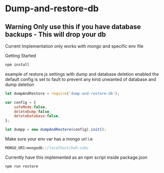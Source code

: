 # Dump-and-restore-db


## Warning Only use this if you have database backups - This will drop your db


Current Implementation only works with mongo and specific env file

Getting Started
```javascript
npm install
```
example of restore.js settings with dump and database deletion enabled
the default config is set to fault to prevent any kind unwanted of database and dump deletion

```javascript
let dumpAndRestore = require('dump-and-restore-db');

var config = {
    safeMode:false,
    deleteDump:false,
    deleteDatabase:false,
};

let dumpp = new dumpAndRestore(config).init();
```


Make sure your env var has a mongo url i.e
```javascript
MONGO_URI=mongodb://localhost/bah-cobc
```

Currently have this implemented as an npm script inside package.json
```javascript
npm run restore
```



